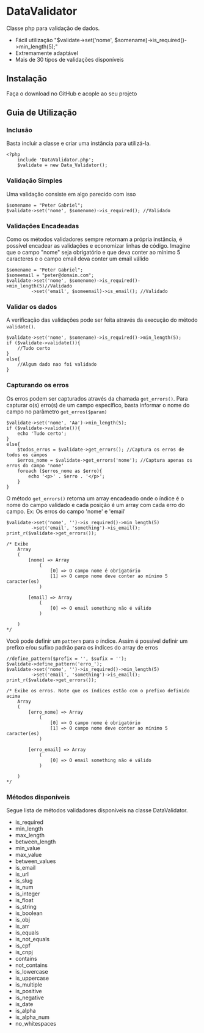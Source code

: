 DataValidator
==================
 
Classe php para validação de dados.

- Fácil utilização "$validate->set('nome', $somename)->is_required()->min_length(5);"
- Extremamente adaptável
- Mais de 30 tipos de validações disponíveis

Instalação
------------

Faça o download no GitHub e acople ao seu projeto

Guia de Utilização
-------------

### Inclusão

Basta incluir a classe e criar uma instância para utilizá-la.
    
    <?php
        include 'DataValidator.php';
        $validate = new Data_Validator();

### Validação Simples

Uma validação consiste em algo parecido com isso

    $somename = "Peter Gabriel";
    $validate->set('nome', $somenome)->is_required(); //Validado

### Validações Encadeadas

Como os métodos validadores sempre retornam a própria instância, é possível encadear as validações e economizar linhas de código. Imagine que o campo "nome" seja obrigatório e que deva conter ao mínimo 5 caracteres e o campo email deva conter um email válido

    $somename = "Peter Gabriel";
    $someemail = "peter@domain.com";
    $validate->set('nome', $somenome)->is_required()->min_length(5)//Validado
             ->set('email', $someemail)->is_email(); //Validado

### Validar os dados

A verificação das validações pode ser feita através da execução do método `validate()`.

    $validate->set('nome', $somename)->is_required()->min_length(5);
    if ($validate->validate()){
        //Tudo certo
    }
    else{
        //Algum dado nao foi validado
    }

### Capturando os erros

Os erros podem ser capturados através da chamada `get_errors()`. Para capturar o(s) erro(s) de um campo específico, basta informar o nome do campo no parâmetro `get_erros($param)`
    
    $validate->set('nome', 'Aa')->min_length(5);
    if ($validate->validate()){
        echo 'Tudo certo';
    }
    else{
        $todos_erros = $validate->get_errors(); //Captura os erros de todos os campos
        $erros_nome = $validate->get_errors('nome'); //Captura apenas os erros do campo 'nome'
        foreach ($erros_nome as $erro){
            echo '<p>' . $erro . '</p>';
        }
    }

O método `get_errors()` retorna um array encadeado onde o índice é o nome do campo validado e cada posição é um array com cada erro do campo. Ex: Os erros do campo 'nome' e 'email'
    
    $validate->set('nome', '')->is_required()->min_length(5)
             ->set('email', 'something')->is_email();
    print_r($validate->get_errors());
    
    /* Exibe
        Array
        (
            [nome] => Array
                (
                    [0] => O campo nome é obrigatório
                    [1] => O campo nome deve conter ao mínimo 5 caracter(es)
                )

            [email] => Array
                (
                    [0] => O email something não é válido
                )

        )
    */

Você pode definir um `pattern` para o índice. Assim é possível definir um prefixo e/ou sufixo padrão para os índices do array de erros
    
    //define_pattern($prefix = '', $sufix = '');    
    $validate->define_pattern('erro_');
    $validate->set('nome', '')->is_required()->min_length(5)
             ->set('email', 'something')->is_email();
    print_r($validate->get_errors());
    
    /* Exibe os erros. Note que os índices estão com o prefixo definido acima
        Array
        (
            [erro_nome] => Array
                (
                    [0] => O campo nome é obrigatório
                    [1] => O campo nome deve conter ao mínimo 5 caracter(es)
                )

            [erro_email] => Array
                (
                    [0] => O email something não é válido
                )

        )
    */

### Métodos disponíveis

Segue lista de métodos validadores disponíveis na classe DataValidator.

* is_required
* min_length
* max_length
* between_length
* min_value
* max_value
* between_values
* is_email
* is_url
* is_slug
* is_num
* is_integer
* is_float
* is_string
* is_boolean
* is_obj
* is_arr
* is_equals
* is_not_equals
* is_cpf
* is_cnpj
* contains
* not_contains
* is_lowercase
* is_uppercase
* is_multiple
* is_positive
* is_negative
* is_date
* is_alpha
* is_alpha_num
* no_whitespaces
